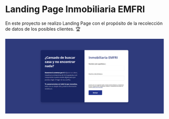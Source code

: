# Landing Page Inmobiliaria EMFRI
En este proyecto se realizo Landing Page con el propósito de la recolección de datos de los posibles clientes.  🏆 <br><br>
<img src="img/Landing.png" alt="Formulario de contacto |Front-end developer| tecnologías utilizadas HTML, Css y js.">
